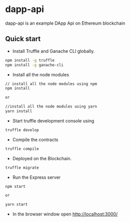 # dapp-api
dapp-api is an example DApp Api on Ethereum blockchain  

## Quick start

- Install Truffle and Ganache CLI globally.
```bash
npm install -g truffle
npm install -g ganache-cli
```

- Install all the node modules
```bash
// install all the node modules using npm
npm install

or

//install all the node modules using yarn
yarn install
```

- Start truffle development console using
```bash
truffle develop
```

- Compile the contracts
```bash
truffle compile
```

- Deployed on the Blockchain. 
```bash
truffle migrate
```

- Run the Express server
```bash
npm start

or

yarn start
```

- In the browser window open [http://localhost:3000/](http://localhost:3000/)


